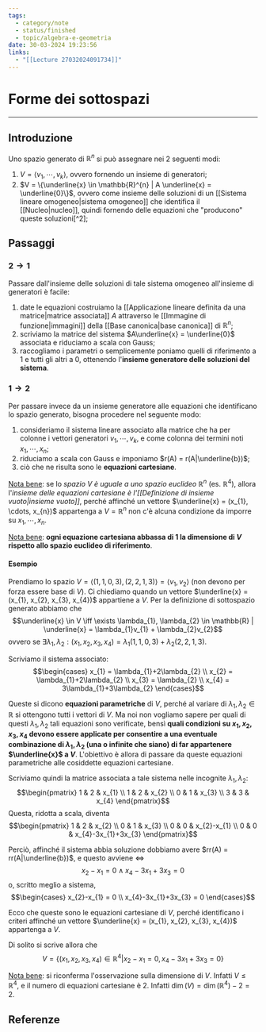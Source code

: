 ```yaml
---
tags:
  - category/note
  - status/finished
  - topic/algebra-e-geometria
date: 30-03-2024 19:23:56
links:
  - "[[Lecture 27032024091734]]"
---
```

# Forme dei sottospazi
---
## Introduzione
Uno spazio generato di $\mathbb{R}^{n}$ si può assegnare nei 2 seguenti modi:
1. $V = \langle v_{1}, \cdots, v_{k} \rangle$, ovvero fornendo un insieme di generatori;
2. $V = \{\underline{x} \in \mathbb{R}^{n} | A \underline{x} = \underline{0}\}$, ovvero come insieme delle soluzioni di un [[Sistema lineare omogeneo|sistema omogeneo]] che identifica il [[Nucleo|nucleo]], quindi fornendo delle equazioni che "producono" queste soluzioni[^2];

## Passaggi
### $2 \longrightarrow 1$
Passare dall'insieme delle soluzioni di tale sistema omogeneo all'insieme di generatori è facile:
1. date le equazioni costruiamo la [[Applicazione lineare definita da una matrice|matrice associata]] $A$ attraverso le [[Immagine di funzione|immagini]] della [[Base canonica|base canonica]] di $\mathbb{R}^{n}$;
2. scriviamo la matrice del sistema $A\underline{x} = \underline{0}$ associata e riduciamo a scala con Gauss;
3. raccogliamo i parametri o semplicemente poniamo quelli di riferimento a 1 e tutti gli altri a 0, ottenendo l'**insieme generatore delle soluzioni del sistema**.

### $1 \longrightarrow 2$
Per passare invece da un insieme generatore alle equazioni che identificano lo spazio generato, bisogna procedere nel seguente modo:
1. consideriamo il sistema lineare associato alla matrice che ha per colonne i vettori generatori $v_{1}, \cdots, v_{k}$, e come colonna dei termini noti $x_{1}, \cdots, x_{n}$;
2. riduciamo a scala con Gauss e imponiamo $r(A) = r(A|\underline{b})$;
3. ciò che ne risulta sono le **equazioni cartesiane**.

<u>Nota bene</u>: se lo _spazio $V$ è uguale a uno spazio euclideo $\mathbb{R}^{n}$_ (es. $\mathbb{R}^{4}$), allora l'_insieme delle equazioni cartesiane è l'[[Definizione di insieme vuoto|insieme vuoto]]_, perché affinché un vettore $\underline{x} = (x_{1}, \cdots, x_{n})$ appartenga a $V = \mathbb{R}^{n}$ non c'è alcuna condizione da imporre su $x_{1}, \cdots, x_{n}$.

<u>Nota bene</u>: **ogni equazione cartesiana abbassa di 1 la dimensione di $V$ rispetto allo spazio euclideo di riferimento**.

#### Esempio
Prendiamo lo spazio $V = \langle (1, 1, 0, 3), (2, 2, 1, 3) \rangle = \langle v_{1}, v_{2} \rangle$ (non devono per forza essere base di $V$). Ci chiediamo quando un vettore $\underline{x} = (x_{1}, x_{2}, x_{3}, x_{4})$ appartiene a $V$. Per la definizione di sottospazio generato abbiamo che
$$\underline{x} \in V \iff \exists \lambda_{1}, \lambda_{2} \in \mathbb{R} | \underline{x} = \lambda_{1}v_{1} + \lambda_{2}v_{2}$$
ovvero se $\exists \lambda_{1}, \lambda_{2} : (x_{1}, x_{2}, x_{3}, x_{4}) = \lambda_{1}(1, 1, 0, 3) + \lambda_{2}(2, 2, 1, 3)$.

Scriviamo il sistema associato:
$$\begin{cases} x_{1} = \lambda_{1}+2\lambda_{2} \\ x_{2} = \lambda_{1}+2\lambda_{2} \\ x_{3} = \lambda_{2} \\ x_{4} = 3\lambda_{1}+3\lambda_{2} \end{cases}$$

Queste si dicono **equazioni parametriche** di $V$, perché al variare di $\lambda_{1}, \lambda_{2} \in \mathbb{R}$ si ottengono tutti i vettori di $V$. Ma noi non vogliamo sapere per quali di questi $\lambda_{1}, \lambda_{2}$ tali equazioni sono verificate, bensì **quali condizioni su $x_{1}, x_{2}, x_{3}, x_{4}$ devono essere applicate per consentire a una eventuale combinazione di $\lambda_{1}, \lambda_{2}$ (una o infinite che siano) di far appartenere $\underline{x}$ a $V$**. L'obiettivo è allora di passare da queste equazioni parametriche alle cosiddette equazioni cartesiane.

Scriviamo quindi la matrice associata a tale sistema nelle incognite $\lambda_{1}, \lambda_{2}$:
$$\begin{pmatrix} 1 & 2 & x_{1} \\ 1 & 2 & x_{2} \\ 0 & 1 & x_{3} \\ 3 & 3 & x_{4} \end{pmatrix}$$
Questa, ridotta a scala, diventa
$$\begin{pmatrix} 1 & 2 & x_{2} \\ 0 & 1 & x_{3} \\ 0 & 0 & x_{2}-x_{1} \\ 0 & 0 & x_{4}-3x_{1}+3x_{3} \end{pmatrix}$$

Perciò, affinché il sistema abbia soluzione dobbiamo avere $rr(A) = rr(A|\underline{b})$, e questo avviene $\iff$
$$x_{2}-x_{1} = 0 \land x_{4}-3x_{1}+3x_{3} = 0$$
o, scritto meglio a sistema,
$$\begin{cases} x_{2}-x_{1} = 0 \\ x_{4}-3x_{1}+3x_{3} = 0 \end{cases}$$

Ecco che queste sono le equazioni cartesiane di $V$, perché identificano i criteri affinché un vettore $\underline{x} = (x_{1}, x_{2}, x_{3}, x_{4})$ appartenga a $V$.

Di solito si scrive allora che
$$V = \{(x_{1}, x_{2}, x_{3}, x_{4}) \in \mathbb{R}^{4} | x_{2}-x_{1}=0, x_{4}-3x_{1}+3x_{3}=0\}$$

<u>Nota bene</u>: si riconferma l'osservazione sulla dimensione di $V$. Infatti $V \leq \mathbb{R}^{4}$, e il numero di equazioni cartesiane è $2$. Infatti $\dim(V) = \dim(\mathbb{R}^{4})-2 = 2$.

## Referenze